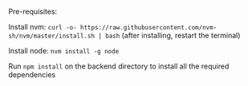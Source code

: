 Pre-requisites:

Install nvm: `curl -o- https://raw.githubusercontent.com/nvm-sh/nvm/master/install.sh | bash` (after installing, restart the terminal)

Install node: `nvm install -g node`

Run `npm install` on the backend directory to install all the required dependencies
